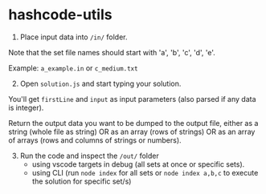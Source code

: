 # hashcode-utils

1. Place input data into `/in/` folder.

 Note that the set file names should start with 'a', 'b', 'c', 'd', 'e'.
 
 Example: `a_example.in` or `c_medium.txt`

2. Open `solution.js` and start typing your solution.

 You'll get `firstLine` and `input` as input parameters (also parsed if any data is integer).
 
 Return the output data you want to be dumped to the output file, 
    either as a string (whole file as string) OR
    as an array (rows of strings) OR
    as an array of arrays (rows and columns of strings or numbers).
    
3. Run the code and inspect the `/out/` folder
     - using vscode targets in debug (all sets at once or specific sets).
     - using CLI (run `node index` for all sets or `node index a,b,c` to execute the solution for specific set/s)
